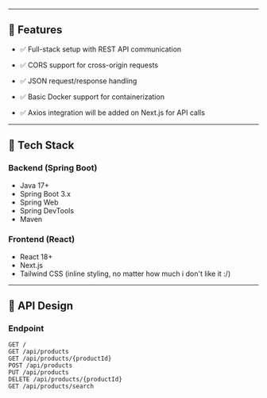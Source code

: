 
---

## 🚀 Features

- ✅ Full-stack setup with REST API communication
- ✅ CORS support for cross-origin requests
- ✅ JSON request/response handling
- ✅ Basic Docker support for containerization

- ✅ Axios integration will be added on Next.js for API calls

---

## 🧰 Tech Stack

### Backend (Spring Boot)
- Java 17+
- Spring Boot 3.x
- Spring Web
- Spring DevTools
- Maven

### Frontend (React)
- React 18+
- Next.js
- Tailwind CSS (inline styling, no matter how much i don't like it :/)

---

## 🔌 API Design

### Endpoint

```http
GET /
GET /api/products
GET /api/products/{productId}
POST /api/products
PUT /api/products
DELETE /api/products/{productId}
GET /api/products/search
